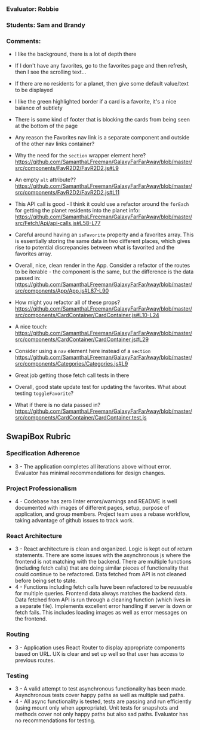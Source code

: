 ### Evaluator: Robbie
### Students: Sam and Brandy
### Comments:

* I like the background, there is a lot of depth there
* If I don't have any favorites, go to the favorites page and then refresh, then I see the scrolling text...
* If there are no residents for a planet, then give some default value/text to be displayed
* I like the green highlighted border if a card is a favorite, it's a nice balance of subtlety
* There is some kind of footer that is blocking the cards from being seen at the bottom of the page

* Any reason the Favorites nav link is a separate component and outside of the other nav links container?
* Why the need for the `section` wrapper element here? https://github.com/SamanthaLFreeman/GalaxyFarFarAway/blob/master/src/components/FavR2D2/FavR2D2.js#L9
* An empty `alt` attribute?? https://github.com/SamanthaLFreeman/GalaxyFarFarAway/blob/master/src/components/FavR2D2/FavR2D2.js#L11
* This API call is good - I think it could use a refactor around the `forEach` for getting the planet residents into the planet info: https://github.com/SamanthaLFreeman/GalaxyFarFarAway/blob/master/src/Fetch/Api/api-calls.js#L58-L77
* Careful around having an `isFavorite` property and a favorites array. This is essentially storing the same data in two different places, which gives rise to potential discrepancies between what is favorited and the favorites array.
* Overall, nice, clean render in the App. Consider a refactor of the routes to be iterable - the component is the same, but the difference is the data passed in: https://github.com/SamanthaLFreeman/GalaxyFarFarAway/blob/master/src/components/App/App.js#L87-L90
* How might you refactor all of these props? https://github.com/SamanthaLFreeman/GalaxyFarFarAway/blob/master/src/components/CardContainer/CardContainer.js#L10-L24
* A nice touch: https://github.com/SamanthaLFreeman/GalaxyFarFarAway/blob/master/src/components/CardContainer/CardContainer.js#L29
* Consider using a `nav` element here instead of a `section` https://github.com/SamanthaLFreeman/GalaxyFarFarAway/blob/master/src/components/Categories/Categories.js#L9

* Great job getting those fetch call tests in there
* Overall, good state update test for updating the favorites. What about testing `toggleFavorite`?
* What if there is no data passed in? https://github.com/SamanthaLFreeman/GalaxyFarFarAway/blob/master/src/components/CardContainer/CardContainer.test.js

## SwapiBox Rubric

### Specification Adherence

* 3 - The application completes all iterations above without error. Evaluator has minimal recommendations for design changes.

### Project Professionalism

* 4 - Codebase has zero linter errors/warnings and README is well documented with images of different pages, setup, purpose of application, and group members. Project team uses a rebase workflow, taking advantage of github issues to track work.

### React Architecture

* 3 - React architecture is clean and organized.  Logic is kept out of return statements.  There are some issues with the asynchronous js where the frontend is not matching with the backend.  There are multiple functions (including fetch calls) that are doing similar pieces of functionality that could continue to be refactored. Data fetched from API is not cleaned before being set to state.
* 4 - Functions including fetch calls have been refactored to be reusuable for multiple queries.  Frontend data always matches the backend data.  Data fetched from API is run through a cleaning function (which lives in a separate file).  Implements excellent error handling if server is down or fetch fails.  This includes loading images as well as error messages on the frontend.

### Routing

* 3 - Application uses React Router to display appropriate components based on URL.  UX is clear and set up well so that user has access to previous routes.

### Testing

* 3 - A valid attempt to test asynchronous functionality has been made.  Asynchronous tests cover happy paths as well as multiple sad paths.
* 4 - All async functionality is tested, tests are passing and run efficiently (using mount only when appropriate).  Unit tests for snapshots and methods cover not only happy paths but also sad paths.  Evaluator has no recommendations for testing.